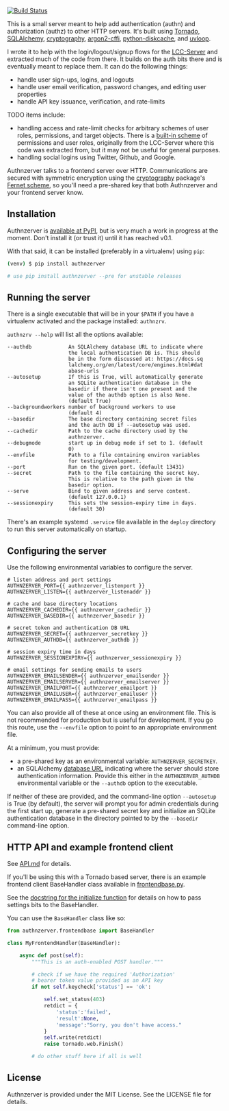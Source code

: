 [![Build Status](https://ci.wbhatti.org/buildStatus/icon?job=authnzerver)](https://ci.wbhatti.org/job/authnzerver)

This is a small server meant to help add authentication (authn) and
authorization (authz) to other HTTP servers. It's built using
[Tornado](http://www.tornadoweb.org), [SQLAlchemy](https://www.sqlalchemy.org/),
[cryptography](https://cryptography.io),
[argon2-cffi](https://argon2-cffi.readthedocs.io/en/stable/),
[python-diskcache](http://www.grantjenks.com/docs/diskcache/), and
[uvloop](https://github.com/MagicStack/uvloop).

I wrote it to help with the login/logout/signup flows for the
[LCC-Server](https://github.com/waqasbhatti/lcc-server) and extracted much of
the code from there. It builds on the auth bits there and is eventually meant to
replace them. It can do the following things:

- handle user sign-ups, logins, and logouts
- handle user email verification, password changes, and editing user properties
- handle API key issuance, verification, and rate-limits

TODO items include:

- handling access and rate-limit checks for arbitrary schemes of user roles,
  permissions, and target objects. There is a [built-in
  scheme](https://github.com/waqasbhatti/authnzerver/blob/29d382099e8d9d5645bc3faec256d6a6f802247b/authnzerver/permissions.py#L17)
  of permissions and user roles, originally from the LCC-Server where this code
  was extracted from, but it may not be useful for general purposes.
- handling social logins using Twitter, Github, and Google.

Authnzerver talks to a frontend server over HTTP. Communications are secured
with symmetric encryption using the [cryptography](https://cryptography.io)
package's [Fernet scheme](https://cryptography.io/en/latest/fernet/), so you'll
need a pre-shared key that both Authnzerver and your frontend server know.


## Installation

Authnzerver is [available at PyPI](https://pypi.org/project/authnzerver/), but
is very much a work in progress at the moment. Don't install it (or trust it)
until it has reached v0.1.

With that said, it can be installed (preferably in a virtualenv) using `pip`:

```bash
(venv) $ pip install authnzerver

# use pip install authnzerver --pre for unstable releases
```


## Running the server

There is a single executable that will be in your `$PATH` if you have a
virtualenv activated and the package installed: `authnzrv`.

`authnzrv --help` will list all the options available:

```
--authdb            An SQLAlchemy database URL to indicate where
                    the local authentication DB is. This should
                    be in the form discussed at: https://docs.sq
                    lalchemy.org/en/latest/core/engines.html#dat
                    abase-urls
--autosetup         If this is True, will automatically generate
                    an SQLite authentication database in the
                    basedir if there isn't one present and the
                    value of the authdb option is also None.
                    (default True)
--backgroundworkers number of background workers to use
                    (default 4)
--basedir           The base directory containing secret files
                    and the auth DB if --autosetup was used.
--cachedir          Path to the cache directory used by the
                    authnzerver.
--debugmode         start up in debug mode if set to 1. (default
                    0)
--envfile           Path to a file containing environ variables
                    for testing/development.
--port              Run on the given port. (default 13431)
--secret            Path to the file containing the secret key.
                    This is relative to the path given in the
                    basedir option.
--serve             Bind to given address and serve content.
                    (default 127.0.0.1)
--sessionexpiry     This sets the session-expiry time in days.
                    (default 30)
```

There's an example systemd `.service` file available in the `deploy` directory
to run this server automatically on startup.


## Configuring the server

Use the following environmental variables to configure the server.

```
# listen address and port settings
AUTHNZERVER_PORT={{ authnzerver_listenport }}
AUTHNZERVER_LISTEN={{ authnzerver_listenaddr }}

# cache and base directory locations
AUTHNZERVER_CACHEDIR={{ authnzerver_cachedir }}
AUTHNZERVER_BASEDIR={{ authnzerver_basedir }}

# secret token and authentication DB URL
AUTHNZERVER_SECRET={{ authnzerver_secretkey }}
AUTHNZERVER_AUTHDB={{ authnzerver_authdb }}

# session expiry time in days
AUTHNZERVER_SESSIONEXPIRY={{ authnzerver_sessionexpiry }}

# email settings for sending emails to users
AUTHNZERVER_EMAILSENDER={{ authnzerver_emailsender }}
AUTHNZERVER_EMAILSERVER={{ authnzerver_emailserver }}
AUTHNZERVER_EMAILPORT={{ authnzerver_emailport }}
AUTHNZERVER_EMAILUSER={{ authnzerver_emailuser }}
AUTHNZERVER_EMAILPASS={{ authnzerver_emailpass }}
```

You can also provide all of these at once using an environment file. This is not
recommended for production but is useful for development. If you go this route,
use the `--envfile` option to point to an appropriate environment file.

At a minimum, you must provide:

- a pre-shared key as an environmental variable: `AUTHNZERVER_SECRETKEY`.
- an SQLAlchemy [database
  URL](https://docs.sqlalchemy.org/en/latest/core/engines.html#database-urls)
  indicating where the server should store authentication information. Provide
  this either in the `AUTHNZERVER_AUTHDB` environmental variable or the
  `--authdb` option to the executable.

If neither of these are provided, and the command-line option `--autosetup` is
True (by default), the server will prompt you for admin credentials during the
first start up, generate a pre-shared secret key and initialize an SQLite
authentication database in the directory pointed to by the `--basedir`
command-line option.


## HTTP API and example frontend client

See [API.md](https://github.com/waqasbhatti/authnzerver/blob/master/docs/API.md) for
details.

If you'll be using this with a Tornado based server, there is an example
frontend client BaseHandler class available in
[frontendbase.py](https://github.com/waqasbhatti/authnzerver/blob/master/authnzerver/frontendbase.py).

See the [docstring for the initialize function](https://github.com/waqasbhatti/authnzerver/blob/518a9d396910feaa9dae5c8eb31330b186919c9e/authnzerver/frontendbase.py#L155) for details on how to pass
settings bits to the BaseHandler.

You can use the `BaseHandler` class like so:

```python
from authnzerver.frontendbase import BaseHandler

class MyFrontendHandler(BaseHandler):

    async def post(self):
        """This is an auth-enabled POST handler."""

        # check if we have the required 'Authorization'
        # bearer token value provided as an API key
        if not self.keycheck['status'] == 'ok':

            self.set_status(403)
            retdict = {
                'status':'failed',
                'result':None,
                'message':"Sorry, you don't have access."
            }
            self.write(retdict)
            raise tornado.web.Finish()

        # do other stuff here if all is well
```


## License

Authnzerver is provided under the MIT License. See the LICENSE file for details.
